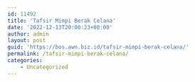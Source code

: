 ```yaml
---
id: 11492
title: 'Tafsir Mimpi Berak Celana'
date: '2022-12-13T20:00:23+00:00'
author: admin
layout: post
guid: 'https://bos.awn.biz.id/tafsir-mimpi-berak-celana/'
permalink: /tafsir-mimpi-berak-celana/
categories:
    - Uncategorized
---
```


